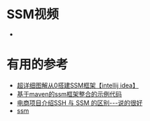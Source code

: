 



# SSM视频

 * []()

# 有用的参考
  * [超详细图解从0搭建SSM框架【intellij idea】](https://blog.csdn.net/fygu18/article/details/79056075)
  * [基于maven的ssm框架整合的示例代码](https://www.jb51.net/article/131250.htm)
  * [电商项目介绍SSH 与 SSM 的区别---说的很好](https://blog.csdn.net/qq_35661171/article/details/78524293)
  * [ssm](https://zhuanlan.zhihu.com/p/66151565?utm_source=wechat_session&utm_medium=social&utm_oi=991812777480134656)
